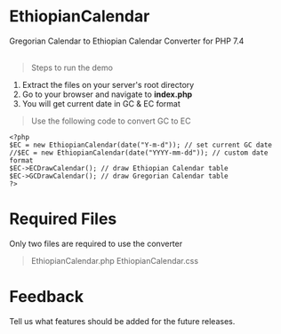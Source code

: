 # EthiopianCalendar
Gregorian Calendar to Ethiopian Calendar Converter for PHP 7.4
<br>
<br>

> Steps to run the demo

1. Extract the files on your server's root directory
2. Go to your browser and navigate to **index.php**
3. You will get current date in GC & EC format

> Use the following code to convert GC to EC

`<?php`
<br>`$EC = new EthiopianCalendar(date("Y-m-d")); // set current GC date`
<br>`//$EC = new EthiopianCalendar(date("YYYY-mm-dd")); // custom date format`
<br>`$EC->ECDrawCalendar(); // draw Ethiopian Calendar table`
<br>`$EC->GCDrawCalendar(); // draw Gregorian Calendar table`
<br>`?>`

# Required Files

Only two files are required to use the converter
> EthiopianCalendar.php
> EthiopianCalendar.css


# Feedback
Tell us what features should be added for the future releases.
